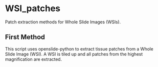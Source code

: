# WSI_patches
Patch extraction methods for Whole Slide Images (WSIs). 

## First Method

This script uses openslide-python to extract tissue patches from a Whole Slide Image (WSI). A WSI is tiled up and all patches from the highest magnification are extracted. 

